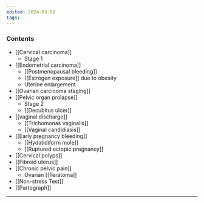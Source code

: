 ```yaml
---
edited: 2024-03-02
tags:
---
```

### Contents
- [[Cervical carcinoma]] 
	- Stage 1 
- [[Endometrial carcinoma]]
	- [[Postmenopausal bleeding]]
	- [[Estrogen exposure]] due to obesity
	- Uterine enlargement 
- [[Ovarian carcinoma staging]] 
- [[Pelvic organ prolapse]] 
	- Stage 2
	- [[Decubitus ulcer]] 
- [[vaginal discharge]] 
	- [[Trichomonas vaginalis]] 
	- [[Vaginal candidiasis]] 
- [[Early pregnancy bleeding]] 
	- [[Hydatidiform mole]] 
	- [[Ruptured ectopic pregnancy]]
- [[Cervical polyps]] 
- [[Fibroid uterus]] 
- [[Chronic pelvic pain]] 
	- Ovarian [[Teratoma]] 
- [[Non-stress Test]] 
- [[Partograph]] 

---
